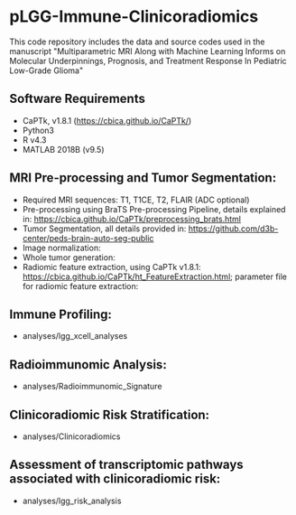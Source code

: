 # pLGG-Immune-Clinicoradiomics
This code repository includes the data and source codes used in the manuscript "Multiparametric MRI Along with Machine Learning Informs on Molecular Underpinnings, Prognosis, and Treatment Response In Pediatric Low-Grade Glioma"

## Software Requirements
- CaPTk, v1.8.1 (https://cbica.github.io/CaPTk/)
- Python3 
- R v4.3
- MATLAB 2018B (v9.5)


## MRI Pre-processing and Tumor Segmentation:
- Required MRI sequences: T1, T1CE, T2, FLAIR (ADC optional)
- Pre-processing using BraTS Pre-processing Pipeline, details explained in: https://cbica.github.io/CaPTk/preprocessing_brats.html
- Tumor Segmentation, all details provided in: https://github.com/d3b-center/peds-brain-auto-seg-public
- Image normalization:
- Whole tumor generation:
- Radiomic feature extraction, using CaPTk v1.8.1: https://cbica.github.io/CaPTk/ht_FeatureExtraction.html; parameter file for radiomic feature extraction:


## Immune Profiling:
- analyses/lgg_xcell_analyses

## Radioimmunomic Analysis:
- analyses/Radioimmunomic_Signature

## Clinicoradiomic Risk Stratification:
- analyses/Clinicoradiomics

## Assessment of transcriptomic pathways associated with clinicoradiomic risk:
- analyses/lgg_risk_analysis
